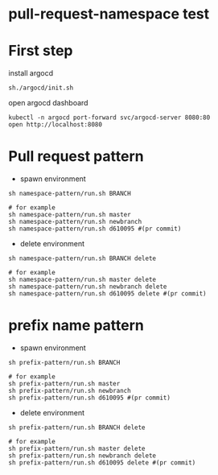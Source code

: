 # pull-request-namespace test

# First step

install argocd

```
sh./argocd/init.sh
```

open argocd dashboard

```
kubectl -n argocd port-forward svc/argocd-server 8080:80
open http://localhost:8080
```

# Pull request pattern

* spawn environment

```
sh namespace-pattern/run.sh BRANCH

# for example
sh namespace-pattern/run.sh master
sh namespace-pattern/run.sh newbranch
sh namespace-pattern/run.sh d610095 #(pr commit)
```

* delete environment

```
sh namespace-pattern/run.sh BRANCH delete

# for example
sh namespace-pattern/run.sh master delete
sh namespace-pattern/run.sh newbranch delete
sh namespace-pattern/run.sh d610095 delete #(pr commit)
```

# prefix name pattern

* spawn environment

```
sh prefix-pattern/run.sh BRANCH

# for example
sh prefix-pattern/run.sh master
sh prefix-pattern/run.sh newbranch
sh prefix-pattern/run.sh d610095 #(pr commit)
```

* delete environment

```
sh prefix-pattern/run.sh BRANCH delete

# for example
sh prefix-pattern/run.sh master delete
sh prefix-pattern/run.sh newbranch delete
sh prefix-pattern/run.sh d610095 delete #(pr commit)
```

